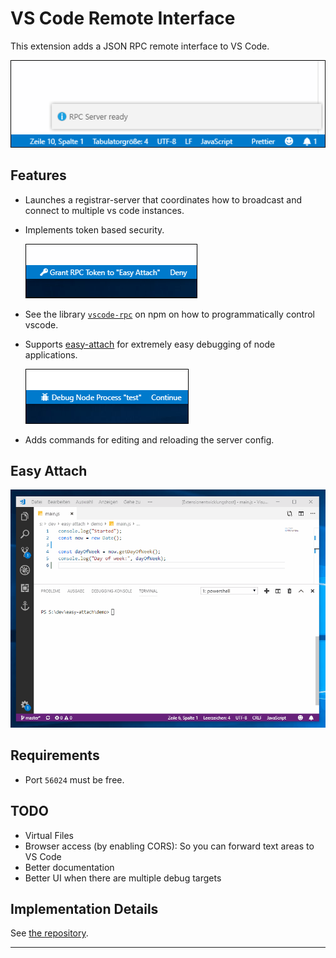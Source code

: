 # VS Code Remote Interface

This extension adds a JSON RPC remote interface to VS Code.

![Notification](docs/notification.png)

## Features

-   Launches a registrar-server that coordinates how to broadcast and connect to multiple vs code instances.
-   Implements token based security.

    ![Grant or Deny](docs/grant-or-deny.png)

-   See the library [`vscode-rpc`](https://github.com/hediet/vscode-rpc) on npm on how to programmatically control vscode.
-   Supports [easy-attach](https://github.com/hediet/easy-attach) for extremely easy debugging of node applications.

    ![Easy Attach](docs/easy-attach.png)

-   Adds commands for editing and reloading the server config.

## Easy Attach

![Easy Attach Demo](docs/easy-attach.gif)

## Requirements

-   Port `56024` must be free.

## TODO

-   Virtual Files
-   Browser access (by enabling CORS): So you can forward text areas to VS Code
-   Better documentation
-   Better UI when there are multiple debug targets

## Implementation Details

See [the repository](https://github.com/hediet/vscode-rpc-server).

---
